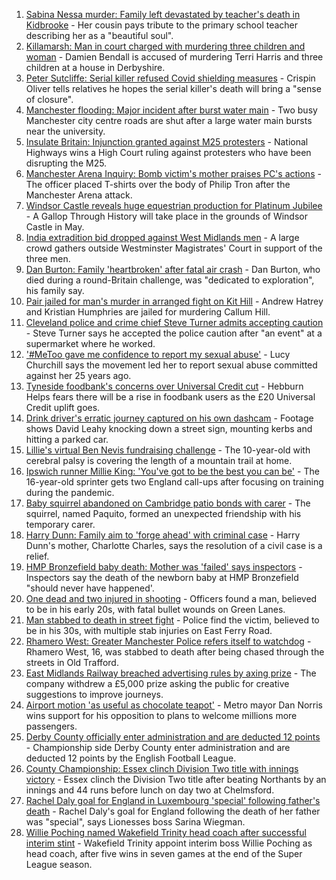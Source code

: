 1. [Sabina Nessa murder: Family left devastated by teacher's death in Kidbrooke](https://www.bbc.co.uk/news/uk-england-london-58639602?at_medium=RSS&at_campaign=KARANGA) - Her cousin pays tribute to the primary school teacher describing her as a "beautiful soul".
2. [Killamarsh: Man in court charged with murdering three children and woman](https://www.bbc.co.uk/news/uk-england-derbyshire-58635995?at_medium=RSS&at_campaign=KARANGA) - Damien Bendall is accused of murdering Terri Harris and three children at a house in Derbyshire.
3. [Peter Sutcliffe: Serial killer refused Covid shielding measures](https://www.bbc.co.uk/news/uk-england-leeds-58651328?at_medium=RSS&at_campaign=KARANGA) - Crispin Oliver tells relatives he hopes the serial killer's death will bring a "sense of closure".
4. [Manchester flooding: Major incident after burst water main](https://www.bbc.co.uk/news/uk-england-manchester-58648005?at_medium=RSS&at_campaign=KARANGA) - Two busy Manchester city centre roads are shut after a large water main bursts near the university.
5. [Insulate Britain: Injunction granted against M25 protesters](https://www.bbc.co.uk/news/uk-england-beds-bucks-herts-58649286?at_medium=RSS&at_campaign=KARANGA) - National Highways wins a High Court ruling against protesters who have been disrupting the M25.
6. [Manchester Arena Inquiry: Bomb victim's mother praises PC's actions](https://www.bbc.co.uk/news/uk-england-manchester-58652361?at_medium=RSS&at_campaign=KARANGA) - The officer placed T-shirts over the body of Philip Tron after the Manchester Arena attack.
7. [Windsor Castle reveals huge equestrian production for Platinum Jubilee](https://www.bbc.co.uk/news/uk-england-berkshire-58648797?at_medium=RSS&at_campaign=KARANGA) - A Gallop Through History will take place in the grounds of Windsor Castle in May.
8. [India extradition bid dropped against West Midlands men](https://www.bbc.co.uk/news/uk-england-coventry-warwickshire-58652778?at_medium=RSS&at_campaign=KARANGA) - A large crowd gathers outside Westminster Magistrates' Court in support of the three men.
9. [Dan Burton: Family 'heartbroken' after fatal air crash](https://www.bbc.co.uk/news/uk-england-devon-58650415?at_medium=RSS&at_campaign=KARANGA) - Dan Burton, who died during a round-Britain challenge, was "dedicated to exploration", his family say.
10. [Pair jailed for man's murder in arranged fight on Kit Hill](https://www.bbc.co.uk/news/uk-england-cornwall-58649954?at_medium=RSS&at_campaign=KARANGA) - Andrew Hatrey and Kristian Humphries are jailed for murdering Callum Hill.
11. [Cleveland police and crime chief Steve Turner admits accepting caution](https://www.bbc.co.uk/news/uk-england-tees-58637507?at_medium=RSS&at_campaign=KARANGA) - Steve Turner says he accepted the police caution after "an event" at a supermarket where he worked.
12. ['#MeToo gave me confidence to report my sexual abuse'](https://www.bbc.co.uk/news/uk-england-york-north-yorkshire-58624904?at_medium=RSS&at_campaign=KARANGA) - Lucy Churchill says the movement led her to report sexual abuse committed against her 25 years ago.
13. [Tyneside foodbank's concerns over Universal Credit cut](https://www.bbc.co.uk/news/uk-england-tyne-58641993?at_medium=RSS&at_campaign=KARANGA) - Hebburn Helps fears there will be a rise in foodbank users as the £20 Universal Credit uplift goes.
14. [Drink driver's erratic journey captured on his own dashcam](https://www.bbc.co.uk/news/uk-england-bristol-58629745?at_medium=RSS&at_campaign=KARANGA) - Footage shows David Leahy knocking down a street sign, mounting kerbs and hitting a parked car.
15. [Lillie's virtual Ben Nevis fundraising challenge](https://www.bbc.co.uk/news/uk-england-birmingham-58638612?at_medium=RSS&at_campaign=KARANGA) - The 10-year-old with cerebral palsy is covering the length of a mountain trail at home.
16. [Ipswich runner Millie King: 'You've got to be the best you can be'](https://www.bbc.co.uk/news/uk-england-suffolk-58587558?at_medium=RSS&at_campaign=KARANGA) - The 16-year-old sprinter gets two England call-ups after focusing on training during the pandemic.
17. [Baby squirrel abandoned on Cambridge patio bonds with carer](https://www.bbc.co.uk/news/uk-england-cambridgeshire-58599762?at_medium=RSS&at_campaign=KARANGA) - The squirrel, named Paquito, formed an unexpected friendship with his temporary carer.
18. [Harry Dunn: Family aim to 'forge ahead' with criminal case](https://www.bbc.co.uk/news/uk-england-northamptonshire-58648526?at_medium=RSS&at_campaign=KARANGA) - Harry Dunn's mother, Charlotte Charles, says the resolution of a civil case is a relief.
19. [HMP Bronzefield baby death: Mother was 'failed' says inspectors](https://www.bbc.co.uk/news/uk-england-58646499?at_medium=RSS&at_campaign=KARANGA) - Inspectors say the death of the newborn baby at HMP Bronzefield "should never have happened'.
20. [One dead and two injured in shooting](https://www.bbc.co.uk/news/uk-england-london-58648587?at_medium=RSS&at_campaign=KARANGA) - Officers found a man, believed to be in his early 20s, with fatal bullet wounds on Green Lanes.
21. [Man stabbed to death in street fight](https://www.bbc.co.uk/news/uk-england-london-58648586?at_medium=RSS&at_campaign=KARANGA) - Police find the victim, believed to be in his 30s, with multiple stab injuries on East Ferry Road.
22. [Rhamero West: Greater Manchester Police refers itself to watchdog](https://www.bbc.co.uk/news/uk-england-manchester-58649326?at_medium=RSS&at_campaign=KARANGA) - Rhamero West, 16, was stabbed to death after being chased through the streets in Old Trafford.
23. [East Midlands Railway breached advertising rules by axing prize](https://www.bbc.co.uk/news/uk-england-nottinghamshire-58642184?at_medium=RSS&at_campaign=KARANGA) - The company withdrew a £5,000 prize asking the public for creative suggestions to improve journeys.
24. [Airport motion 'as useful as chocolate teapot'](https://www.bbc.co.uk/news/uk-england-bristol-58645455?at_medium=RSS&at_campaign=KARANGA) - Metro mayor Dan Norris wins support for his opposition to plans to welcome millions more passengers.
25. [Derby County officially enter administration and are deducted 12 points](https://www.bbc.co.uk/sport/football/58649432?at_medium=RSS&at_campaign=KARANGA) - Championship side Derby County enter administration and are deducted 12 points by the English Football League.
26. [County Championship: Essex clinch Division Two title with innings victory](https://www.bbc.co.uk/sport/cricket/58652980?at_medium=RSS&at_campaign=KARANGA) - Essex clinch the Division Two title after beating Northants by an innings and 44 runs before lunch on day two at Chelmsford.
27. [Rachel Daly goal for England in Luxembourg 'special' following father's death](https://www.bbc.co.uk/sport/football/58646350?at_medium=RSS&at_campaign=KARANGA) - Rachel Daly's goal for England following the death of her father was "special", says Lionesses boss Sarina Wiegman.
28. [Willie Poching named Wakefield Trinity head coach after successful interim stint](https://www.bbc.co.uk/sport/rugby-league/58651578?at_medium=RSS&at_campaign=KARANGA) - Wakefield Trinity appoint interim boss Willie Poching as head coach, after five wins in seven games at the end of the Super League season.
